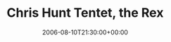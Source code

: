 ---
templateKey: event
guid: 089352b9-6eab-11ea-99c5-002590d1d1b0
date: 2006-08-10T21:30:00+00:00
eventTime: '9:30pm'
title: Chris Hunt Tentet, the Rex
artist: Chris Hunt Tentet
city: Toronto
venue: the Rex
group: Tim Shia
guests: Tara Davidson, Mark Laver, Dafydd Hughes
---